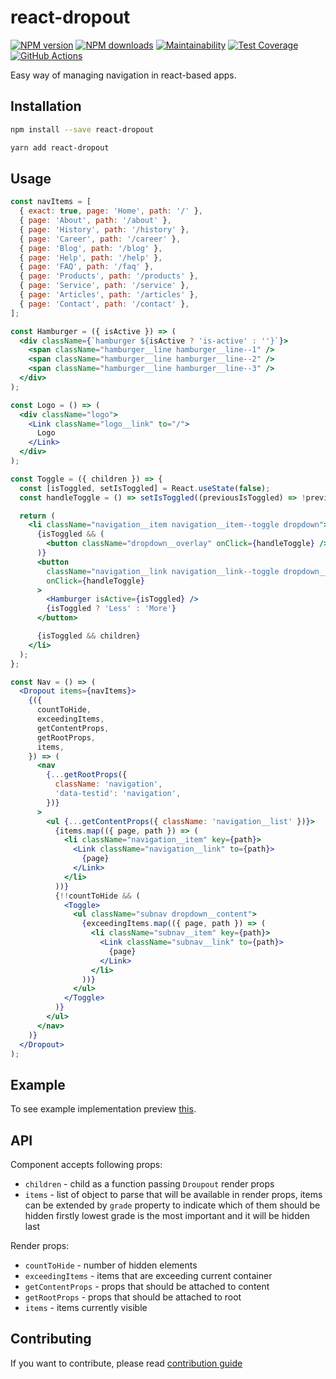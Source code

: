 # react-dropout

[![NPM version](https://img.shields.io/npm/v/react-dropout.svg)](https://www.npmjs.com/package/react-dropout)
[![NPM downloads](https://img.shields.io/npm/dm/react-dropout.svg)](https://www.npmjs.com/package/react-dropout)
[![Maintainability](https://api.codeclimate.com/v1/badges/886513e64fc6fbc107a7/maintainability)](https://codeclimate.com/github/pawelnvk/react-dropout)
[![Test Coverage](https://api.codeclimate.com/v1/badges/886513e64fc6fbc107a7/test_coverage)](https://codeclimate.com/github/pawelnvk/react-dropout)
[![GitHub Actions](https://github.com/pawelnvk/react-dropout/actions/workflows/PR.yml/badge.svg)](https://github.com/pawelnvk/react-dropout/actions)

Easy way of managing navigation in react-based apps.

## Installation

```sh
npm install --save react-dropout
```

```sh
yarn add react-dropout
```

## Usage

```jsx
const navItems = [
  { exact: true, page: 'Home', path: '/' },
  { page: 'About', path: '/about' },
  { page: 'History', path: '/history' },
  { page: 'Career', path: '/career' },
  { page: 'Blog', path: '/blog' },
  { page: 'Help', path: '/help' },
  { page: 'FAQ', path: '/faq' },
  { page: 'Products', path: '/products' },
  { page: 'Service', path: '/service' },
  { page: 'Articles', path: '/articles' },
  { page: 'Contact', path: '/contact' },
];

const Hamburger = ({ isActive }) => (
  <div className={`hamburger ${isActive ? 'is-active' : ''}`}>
    <span className="hamburger__line hamburger__line--1" />
    <span className="hamburger__line hamburger__line--2" />
    <span className="hamburger__line hamburger__line--3" />
  </div>
);

const Logo = () => (
  <div className="logo">
    <Link className="logo__link" to="/">
      Logo
    </Link>
  </div>
);

const Toggle = ({ children }) => {
  const [isToggled, setIsToggled] = React.useState(false);
  const handleToggle = () => setIsToggled((previousIsToggled) => !previousIsToggled);

  return (
    <li className="navigation__item navigation__item--toggle dropdown">
      {isToggled && (
        <button className="dropdown__overlay" onClick={handleToggle} />
      )}
      <button
        className="navigation__link navigation__link--toggle dropdown__toggle"
        onClick={handleToggle}
      >
        <Hamburger isActive={isToggled} />
        {isToggled ? 'Less' : 'More'}
      </button>

      {isToggled && children}
    </li>
  );
};

const Nav = () => (
  <Dropout items={navItems}>
    {({
      countToHide,
      exceedingItems,
      getContentProps,
      getRootProps,
      items,
    }) => (
      <nav
        {...getRootProps({
          className: 'navigation',
          'data-testid': 'navigation',
        })}
      >
        <ul {...getContentProps({ className: 'navigation__list' })}>
          {items.map(({ page, path }) => (
            <li className="navigation__item" key={path}>
              <Link className="navigation__link" to={path}>
                {page}
              </Link>
            </li>
          ))}
          {!!countToHide && (
            <Toggle>
              <ul className="subnav dropdown__content">
                {exceedingItems.map(({ page, path }) => (
                  <li className="subnav__item" key={path}>
                    <Link className="subnav__link" to={path}>
                      {page}
                    </Link>
                  </li>
                ))}
              </ul>
            </Toggle>
          )}
        </ul>
      </nav>
    )}
  </Dropout>
);
```

## Example

To see example implementation preview [this](https://codesandbox.io/s/wyj7mnz897).

## API

Component accepts following props:

- `children` - child as a function passing `Droupout` render props
- `items` - list of object to parse that will be available in render props, items can be extended by `grade` property to indicate which of them should be hidden firstly lowest grade is the most important and it will be hidden last

Render props:

- `countToHide` - number of hidden elements
- `exceedingItems` - items that are exceeding current container
- `getContentProps` - props that should be attached to content
- `getRootProps` - props that should be attached to root
- `items` - items currently visible

## Contributing

If you want to contribute, please read [contribution guide](CONTRIBUTING.md)
